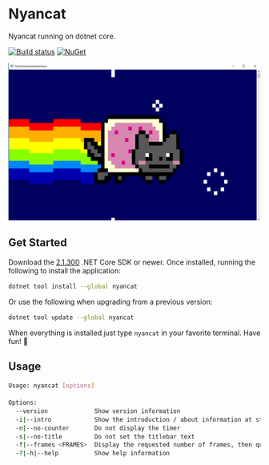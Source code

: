 # Nyancat

Nyancat running on dotnet core.

[![Build status][appveyor-ci-badge]][appveyor-ci-url]
[![NuGet][nuget-package-badge]][nuget-package-url]

![Nyancat terminal](docs/nyancat-console.png)

## Get Started

Download the [2.1.300](https://www.microsoft.com/net/download/windows) .NET Core SDK or newer.
Once installed, running the following  to install the application:

```sh
dotnet tool install --global nyancat
```

Or use the following when upgrading from a previous version:

```sh
dotnet tool update --global nyancat
```

When everything is installed just type `nyancat` in your favorite terminal. Have fun! 🎉

## Usage

```sh
Usage: nyancat [options]

Options:
  --version             Show version information
  -i|--intro            Show the introduction / about information at startup
  -n|--no-counter       Do not display the timer
  -s|--no-title         Do not set the titlebar text
  -f|--frames <FRAMES>  Display the requested number of frames, then quit
  -?|-h|--help          Show help information
```

[appveyor-ci-url]: https://ci.appveyor.com/project/nickvandyck/nyancat-cs/branch/master
[appveyor-ci-badge]: https://img.shields.io/appveyor/ci/nickvandyck/nyancat-cs/master.svg?label=appveyor&style=flat-square

[nuget-package-url]: https://www.nuget.org/packages/nyancat/
[nuget-package-badge]: https://img.shields.io/nuget/v/nyancat.svg?style=flat-square&label=nuget
